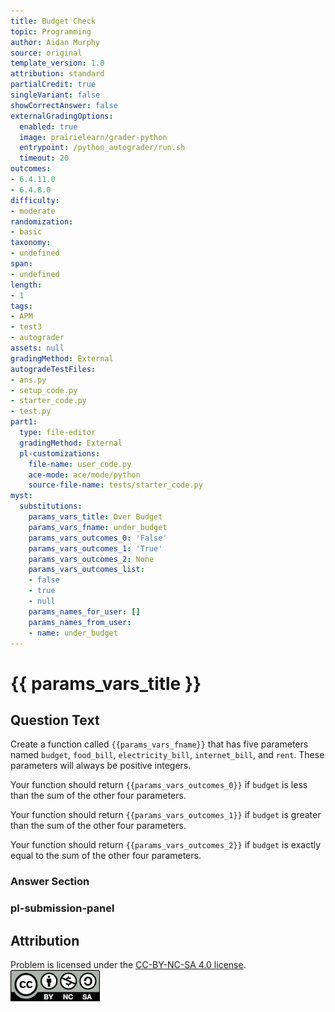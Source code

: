 ```yaml
---
title: Budget Check
topic: Programming
author: Aidan Murphy
source: original
template_version: 1.0
attribution: standard
partialCredit: true
singleVariant: false
showCorrectAnswer: false
externalGradingOptions:
  enabled: true
  image: prairielearn/grader-python
  entrypoint: /python_autograder/run.sh
  timeout: 20
outcomes:
- 6.4.11.0
- 6.4.8.0
difficulty:
- moderate
randomization:
- basic
taxonomy:
- undefined
span:
- undefined
length:
- 1
tags:
- APM
- test3
- autograder
assets: null
gradingMethod: External
autogradeTestFiles:
- ans.py
- setup_code.py
- starter_code.py
- test.py
part1:
  type: file-editor
  gradingMethod: External
  pl-customizations:
    file-name: user_code.py
    ace-mode: ace/mode/python
    source-file-name: tests/starter_code.py
myst:
  substitutions:
    params_vars_title: Over Budget
    params_vars_fname: under_budget
    params_vars_outcomes_0: 'False'
    params_vars_outcomes_1: 'True'
    params_vars_outcomes_2: None
    params_vars_outcomes_list:
    - false
    - true
    - null
    params_names_for_user: []
    params_names_from_user:
    - name: under_budget
---
```

# {{ params_vars_title }}

## Question Text

Create a function called `{{params_vars_fname}}` that has five parameters named `budget`, `food_bill`, `electricity_bill`, `internet_bill`, and `rent`. These parameters will always be positive integers.

Your function should return `{{params_vars_outcomes_0}}` if `budget` is less than the sum of the other four parameters.

Your function should return `{{params_vars_outcomes_1}}` if `budget` is greater than the sum of the other four parameters.

Your function should return `{{params_vars_outcomes_2}}` if `budget` is exactly equal to the sum of the other four parameters.

### Answer Section

### pl-submission-panel

<pl-external-grader-results></pl-external-grader-results>
<pl-file-preview></pl-file-preview>

## Attribution

Problem is licensed under the [CC-BY-NC-SA 4.0 license](https://creativecommons.org/licenses/by-nc-sa/4.0/).<br> ![The Creative Commons 4.0 license requiring attribution-BY, non-commercial-NC, and share-alike-SA license.](https://raw.githubusercontent.com/firasm/bits/master/by-nc-sa.png)